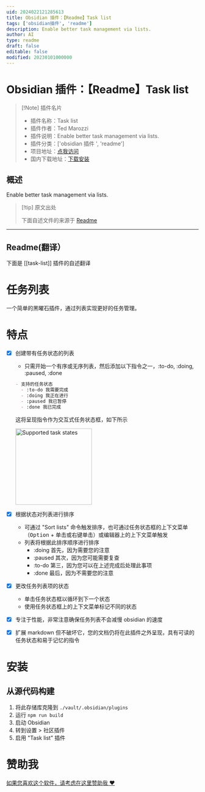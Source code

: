 ```yaml
---
uid: 2024022121285613
title: Obsidian 插件：【Readme】Task list
tags: ['obsidian插件', 'readme']
description: Enable better task management via lists.
author: AI
type: readme
draft: false
editable: false
modified: 20230101000000
---
```


# Obsidian 插件：【Readme】Task list

> [!Note] 插件名片
> - 插件名称：Task list
> - 插件作者：Ted Marozzi
> - 插件说明：Enable better task management via lists.
> - 插件分类：['obsidian 插件 ', 'readme']
> - 项目地址：[点我访问](https://github.com/ted-marozzi/task-list)
> - 国内下载地址：[下载安装](https://pkmer.cn/products/plugin/pluginMarket/?task-list)

## 概述

Enable better task management via lists.

> [!tip] 原文出处
>
>下面自述文件的来源于 [Readme](https://ghproxy.net/https://raw.githubusercontent.com/ted-marozzi/task-list/master/README.md)

---

## Readme(翻译）

下面是 [[task-list]] 插件的自述翻译

# 任务列表

一个简单的黑曜石插件，通过列表实现更好的任务管理。

# 特点

- [x] 创建带有任务状态的列表

  - 只需开始一个有序或无序列表，然后添加以下指令之一，:to-do, :doing, :paused, :done

  ```md
  - 支持的任务状态
    - :to-do 我需要完成
    - :doing 我正在进行
    - :paused 我已暂停
    - :done 我已完成
  ```

  这将呈现指令作为交互式任务状态框，如下所示

  <img src="./assets/supported-task-states.png" alt="Supported task states" width=200 />

- [x] 根据状态对列表进行排序
  - 可通过 "Sort lists" 命令触发排序，也可通过任务状态框的上下文菜单（<kbd>Option</kbd> + 单击或右键单击）或编辑器上的上下文菜单触发
  - 列表将根据此排序顺序进行排序
    - :doing 首先，因为需要您的注意
    - :paused 其次，因为您可能需要复查
    - :to-do 第三，因为您可以在上述完成后处理此事项
    - :done 最后，因为不需要您的注意
- [x] 更改任务列表项的状态
  - 单击任务状态框以循环到下一个状态
  - 使用任务状态框上的上下文菜单标记不同的状态
- [x] 专注于性能，非常注意确保任务列表不会减慢 obsidian 的速度
- [x] 扩展 markdown 但不破坏它，您的文档仍将在此插件之外呈现，具有可读的任务状态和易于记忆的指令

# 安装

## 从源代码构建

1. 将此存储库克隆到 `./vault/.obsidian/plugins`
2. 运行 `npm run build`
3. 启动 Obsidian
4. 转到设置 > 社区插件
5. 启用 "Task list" 插件

# 赞助我

[如果您喜欢这个软件，请考虑在这里赞助我 ❤️](https://github.com/sponsors/ted-marozzi)

